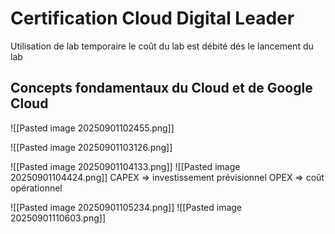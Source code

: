 # Certification Cloud Digital Leader

Utilisation de lab temporaire
le coût du lab est débité dés le lancement du lab

## Concepts fondamentaux du Cloud et de Google Cloud

![[Pasted image 20250901102455.png]]

![[Pasted image 20250901103126.png]]

![[Pasted image 20250901104133.png]]
![[Pasted image 20250901104424.png]]
CAPEX => investissement prévisionnel
OPEX => coût opérationnel

![[Pasted image 20250901105234.png]]
![[Pasted image 20250901110603.png]]
